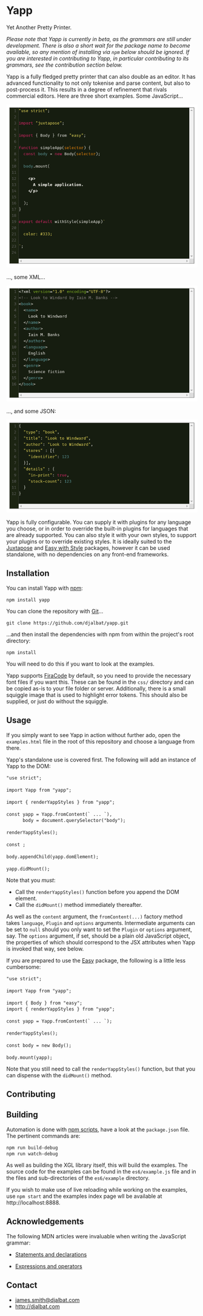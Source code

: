 # Yapp

Yet Another Pretty Printer.

*Please note that Yapp is currently in beta, as the grammars are still under development. There is also a short wait for the package name to become available, so any mention of installing via `npm` below should be ignored. If you are interested in contributing to Yapp, in particular contributing to its grammars, see the contribution section below.*

Yapp is a fully fledged pretty printer that can also double as an editor. It has advanced functionality to not only tokenise and parse content, but also to post-process it. This results in a degree of refinement that rivals commercial editors. Here are three short examples. Some JavaScript...

![JavaScript](https://github.com/djalbat/yapp/blob/master/assets/javascript.png)

..., some XML...

![XML](https://github.com/djalbat/yapp/blob/master/assets/xml.png)

..., and some JSON:

![JSON](https://github.com/djalbat/yapp/blob/master/assets/json.png)

Yapp is fully configurable. You can supply it with plugins for any language you choose, or in order to override the built-in plugins for languages that are already supported. You can also style it with your own styles, to support your plugins or to override existing styles. It is ideally suited to the [Juxtapose](https://github.com/djalbat/juxtapose) and [Easy with Style](https://github.com/djalbat/easy-with-style) packages, however it can be used standalone, with no dependencies on any front-end frameworks.

## Installation

You can install Yapp with [npm](https://www.npmjs.com/):

    npm install yapp

You can clone the repository with [Git](https://git-scm.com/)...

    git clone https://github.com/djalbat/yapp.git

...and then install the dependencies with npm from within the project's root directory:

    npm install

You will need to do this if you want to look at the examples.

Yapp supports [FiraCode](https://github.com/tonsky/FiraCode) by default, so you need to provide the necessary font files if you want this. These can be found in the `css/` directory and can be copied as-is to your file folder or server. Additionally, there is a small squiggle image that is used to highlight error tokens. This should also be supplied, or just do without the squiggle.

## Usage

If you simply want to see Yapp in action without further ado, open the `examples.html` file in the root of this repository and choose a language from there.

Yapp's standalone use is covered first. The following will add an instance of Yapp to the DOM:

```
"use strict";

import Yapp from "yapp";

import { renderYappStyles } from "yapp";

const yapp = Yapp.fromContent(` ... `),
      body = document.querySelector("body");

renderYappStyles();

const ;

body.appendChild(yapp.domElement);

yapp.didMount();
```
Note that you *must*:

* Call the `renderYappStyles()` function before you append the DOM element.
* Call the `didMount()` method immediately thereafter.

As well as the `content` argument, the `fromContent(...)` factory method takes `language`, `Plugin` and `options` arguments. Intermediate arguments can be set to `null` should you only want to set the `Plugin` or `options` argument, say. The `options` argument, if set, should be a plain old JavaScript object, the properties of which should correspond to the JSX attributes when Yapp is invoked that way, see below.

If you are prepared to use the [Easy](https://github.com/djalbat/easy) package, the following is a little less cumbersome:

```
"use strict";

import Yapp from "yapp";

import { Body } from "easy";
import { renderYappStyles } from "yapp";

const yapp = Yapp.fromContent(` ... `);

renderYappStyles();

const body = new Body();

body.mount(yapp);
```
Note that you still need to call the `renderYappStyles()` function, but that you can dispense with the `didMount()` method.

## Contributing

## Building

Automation is done with [npm scripts](https://docs.npmjs.com/misc/scripts), have a look at the `package.json` file. The pertinent commands are:

    npm run build-debug
    npm run watch-debug

As well as building the XGL library itself, this will build the examples. The source code for the examples can be found in the `es6/example.js` file and in the files and sub-directories of the `es6/example` directory.

If you wish to make use of live reloading while working on the examples, use `npm start` and the examples index page wll be available at http://localhost:8888.

## Acknowledgements

The following MDN articles were invaluable when writing the JavaScript grammar:

* [Statements and declarations](https://developer.mozilla.org/en-US/docs/Web/JavaScript/Reference/Statements)

* [Expressions and operators](https://developer.mozilla.org/en-US/docs/Web/JavaScript/Guide/Expressions_and_Operators)

## Contact

- james.smith@djalbat.com
- http://djalbat.com
